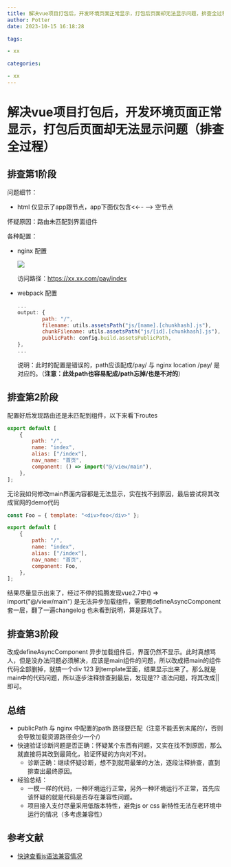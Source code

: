 ```yaml
---
title: 解决vue项目打包后，开发环境页面正常显示，打包后页面却无法显示问题，排查全过程
author: Potter
date: 2023-10-15 16:18:28

tags:

- xx

categories:

- xx
---
```


# 解决vue项目打包后，开发环境页面正常显示，打包后页面却无法显示问题（排查全过程）




## 排查第1阶段

问题细节：

- html 仅显示了app跟节点，app下面仅包含<←- —> 空节点

怀疑原因：路由未匹配到界面组件

各种配置：

- nginx 配置
    
    ![](https://cdn.jsdelivr.net/gh/yxw007/BlogPicBed@master//img/20240108161452.png)
    
    访问路径：https://xx.xx.com/pay/index
    
- webpack 配置
    
    ```jsx
    ...
    output: {
    		path: "/",
    		filename: utils.assetsPath("js/[name].[chunkhash].js"),
    		chunkFilename: utils.assetsPath("js/[id].[chunkhash].js"),
    		publicPath: config.build.assetsPublicPath,
    },
    ...
    ```
    
    说明：此时的配置是错误的，path应该配成/pay/ 与 nginx location /pay/ 是对应的。（**注意：此处path也容易配成/path忘掉/也是不对的**）
    

## 排查第2阶段

配置好后发现路由还是未匹配到组件，以下来看下routes

```jsx
export default [
	{
		path: "/",
		name: "index",
		alias: ["/index"],
		nav_name: "首页",
		component: () => import("@/view/main"),
	},
];
```

无论我如何修改main界面内容都是无法显示，实在找不到原因，最后尝试将其改成官网的demo代码

```jsx
const Foo = { template: "<div>foo</div>" };

export default [
	{
		path: "/",
		name: "index",
		alias: ["/index"],
		nav_name: "首页",
		component: Foo,
	},
];
```

结果尽量显示出来了，经过不停的捣腾发现vue2.7中() => import("@/view/main") 是无法异步加载组件，需要用defineAsyncComponent套一层，翻了一遍changelog 也未看到说明，算是踩坑了。

## 排查第3阶段

改成defineAsyncComponent 异步加载组件后，界面仍然不显示。此时真想骂人，但是没办法问题必须解决，应该是main组件的问题，所以改成把main的组件代码全部删掉，就搞一个div 123 到template里面，结果显示出来了。那么就是main中的代码问题，所以逐步注释排查到最后，发现是?? 语法问题，将其改成|| 即可。

## 总结

- publicPath 与 nginx 中配置的path 路径要匹配（注意不能丢到末尾的/，否则会导致加载资源路径会少一个/）
- 快速验证诊断问题是否正确：怀疑某个东西有问题，又实在找不到原因，那么就直接将其改到最简化，验证怀疑的方向对不对。
    - 诊断正确：继续怀疑诊断，想不到就用最笨的方法，逐段注释排查，直到排查出最终原因。
- 经验总结：
    - 一模一样的代码，一种环境运行正常，另外一种环境运行不正常，首先应该怀疑的就是代码是否存在兼容性问题。
    - 项目接入支付尽量采用低版本特性，避免js or css 新特性无法在老环境中运行的情况（多考虑兼容性）

## 参考文献

- [快速查看js语法兼容情况](https://compat-table.github.io/compat-table/es6/)
